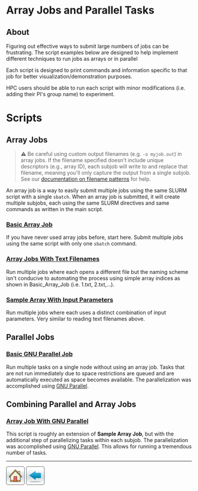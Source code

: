 # Array Jobs and Parallel Tasks

## About
Figuring out effective ways to submit large numbers of jobs can be frustrating. The script examples below are designed to help implement different techniques to run jobs as arrays or in parallel

Each script is designed to print commands and information specific to that job for better visualization/demonstration purposes.

HPC users should be able to run each script with minor modifications (i.e. adding their PI's group name) to experiment.

# Scripts
## Array Jobs
> ⚠️ Be careful using custom output filenames (e.g. ```-o myjob.out```) in array jobs. If the filename specified doesn't include unique descriptors (e.g., array ID), each subjob will write to and replace that filename, meaning you'll only capture the output from a single subjob. See our [documentation on filename patterns](https://public.confluence.arizona.edu/display/UAHPC/Running+Jobs+with+SLURM#RunningJobswithSLURM-SLURMOutputFilenamePatterns) for help. 

An array job is a way to easily submit multiple jobs using the same SLURM script with a single ```sbatch```. When an array job is submitted, it will create multiple subjobs, each using the same SLURM directives and same commands as written in the main script.

### [Basic Array Job](Basic-Array-Job)
If you have never used array jobs before, start here.
Submit multiple jobs using the same script with only one ```sbatch``` command.

### [Array Jobs With Text Filenames](Array-Read-Filenames)
Run multiple jobs where each opens a different file but the naming scheme isn't conducive to automating the process using simple array indices as shown in Basic_Array_Job (i.e. 1.txt, 2.txt,...).

### [Sample Array With Input Parameters](Array-Read-Parameters)
Run multiple jobs where each uses a distinct combination of input parameters. Very similar to reading text filenames above. 

## Parallel Jobs

### [Basic GNU Parallel Job](Basic-Parallel-Job)
Run multiple tasks on a single node without using an array job. Tasks that are not run immediately due to space restrictions are queued and are automatically executed as space becomes available. The parallelization was accomplished using [GNU Parallel](https://www.gnu.org/software/parallel/).

## Combining Parallel and Array Jobs

### [Array Job With GNU Parallel](Array-and-Parallel)
This script is roughly an extension of **Sample Array Job**, but with the additional step of parallelizing tasks within each subjob. The parallelization was accomplished using [GNU Parallel](https://www.gnu.org/software/parallel/). This allows for running a tremendous number of tasks.

*****

[![](/Images/home.png)](https://ua-researchcomputing-hpc.github.io/) 
[![](/Images/back.png)](../)
